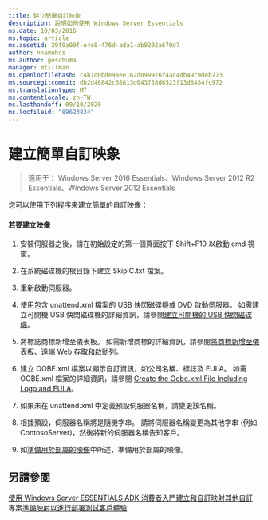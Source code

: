 ```yaml
---
title: 建立簡單自訂映象
description: 說明如何使用 Windows Server Essentials
ms.date: 10/03/2016
ms.topic: article
ms.assetid: 29f9a09f-e4e8-476d-ada1-ab9202a670d7
author: nnamuhcs
ms.author: geschuma
manager: mtillman
ms.openlocfilehash: c4b1d0bde98ee162d099976f4ac4db49c9deb773
ms.sourcegitcommit: db2d46842c68813d043738d6523f13d8454fc972
ms.translationtype: MT
ms.contentlocale: zh-TW
ms.lasthandoff: 09/10/2020
ms.locfileid: "89623834"
---
```

# <a name="create-a-simple-customized-image"></a>建立簡單自訂映象

>適用于： Windows Server 2016 Essentials、Windows Server 2012 R2 Essentials、Windows Server 2012 Essentials

您可以使用下列程序來建立簡單的自訂映像：

#### <a name="to-create-the-image"></a>若要建立映像

1.  安裝伺服器之後，請在初始設定的第一個頁面按下 Shift+F10 以啟動 cmd 視窗。

2.  在系統磁碟機的根目錄下建立 SkipIC.txt 檔案。

3.  重新啟動伺服器。

4.  使用包含 unattend.xml 檔案的 USB 快閃磁碟機或 DVD 啟動伺服器。 如需建立可開機 USB 快閃磁碟機的詳細資訊，請參閱[建立可開機的 USB 快閃磁碟機](Create-a-Bootable-USB-Flash-Drive.md)。

5.  將標誌商標新增至儀表板。 如需新增商標的詳細資訊，請參閱[將商標新增至儀表板、遠端 Web 存取和啟動列](Add-Branding-to-the-Dashboard--Remote-Web-Access--and-Launchpad.md)。

6.  建立 OOBE.xml 檔案以顯示自訂資訊，如公司名稱、標誌及 EULA。 如需 OOBE.xml 檔案的詳細資訊，請參閱 [Create the Oobe.xml File Including Logo and EULA](Create-the-Oobe.xml-File-Including-Logo-and-EULA.md)。

7.  如果未在 unattend.xml 中定義預設伺服器名稱，請變更該名稱。

8.  根據預設，伺服器名稱將是隨機字串。 請將伺服器名稱變更為其他字串 (例如 ContosoServer)，然後將新的伺服器名稱告知客戶。

9. 如[準備用於部屬的映像](Preparing-the-Image-for-Deployment.md)中所述，準備用於部屬的映像。

## <a name="see-also"></a>另請參閱
 [使用 Windows Server ESSENTIALS ADK 消費者入門](Getting-Started-with-the-Windows-Server-Essentials-ADK.md)[建立和自訂映射](Creating-and-Customizing-the-Image.md)[其他自訂](Additional-Customizations.md)專案[準備映射以進行部署](Preparing-the-Image-for-Deployment.md)[測試客戶體驗](Testing-the-Customer-Experience.md)